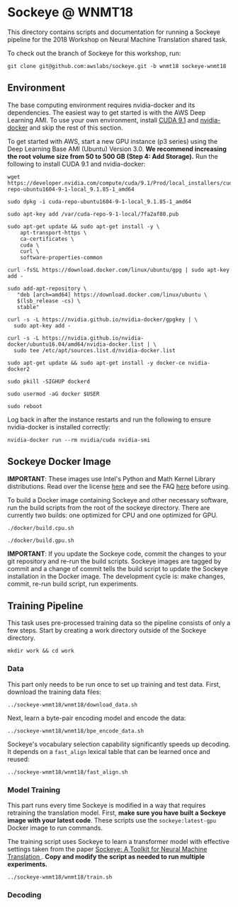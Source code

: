 # Sockeye @ WNMT18

This directory contains scripts and documentation for running a Sockeye pipeline for the 2018 Workshop on Neural Machine Translation shared task.

To check out the branch of Sockeye for this workshop, run:

```
git clone git@github.com:awslabs/sockeye.git -b wnmt18 sockeye-wnmt18
```

## Environment

The base computing environment requires nvidia-docker and its dependencies.  The easiest way to get started is with the AWS Deep Learning AMI.  To use your own environment, install [CUDA 9.1](https://developer.nvidia.com/cuda-downloads) and [nvidia-docker](https://github.com/NVIDIA/nvidia-docker) and skip the rest of this section.

To get started with AWS, start a new GPU instance (p3 series) using the Deep Learning Base AMI (Ubuntu) Version 3.0.  **We recommend increasing the root volume size from 50 to 500 GB (Step 4: Add Storage).**  Run the following to install CUDA 9.1 and nvidia-docker:

```
wget https://developer.nvidia.com/compute/cuda/9.1/Prod/local_installers/cuda-repo-ubuntu1604-9-1-local_9.1.85-1_amd64

sudo dpkg -i cuda-repo-ubuntu1604-9-1-local_9.1.85-1_amd64

sudo apt-key add /var/cuda-repo-9-1-local/7fa2af80.pub

sudo apt-get update && sudo apt-get install -y \
    apt-transport-https \
    ca-certificates \
    cuda \
    curl \
    software-properties-common

curl -fsSL https://download.docker.com/linux/ubuntu/gpg | sudo apt-key add -

sudo add-apt-repository \
   "deb [arch=amd64] https://download.docker.com/linux/ubuntu \
   $(lsb_release -cs) \
   stable"

curl -s -L https://nvidia.github.io/nvidia-docker/gpgkey | \
  sudo apt-key add -

curl -s -L https://nvidia.github.io/nvidia-docker/ubuntu16.04/amd64/nvidia-docker.list | \
  sudo tee /etc/apt/sources.list.d/nvidia-docker.list

sudo apt-get update && sudo apt-get install -y docker-ce nvidia-docker2

sudo pkill -SIGHUP dockerd

sudo usermod -aG docker $USER

sudo reboot
```

Log back in after the instance restarts and run the following to ensure nvidia-docker is installed correctly:

```
nvidia-docker run --rm nvidia/cuda nvidia-smi
```

## Sockeye Docker Image

**IMPORTANT**: These images use Intel's Python and Math Kernel Library distributions.  Read over the license [here](https://software.intel.com/en-us/license/intel-simplified-software-license) and see the FAQ [here](https://software.intel.com/en-us/mkl/license-faq) before using.

To build a Docker image containing Sockeye and other necessary software, run the build scripts from the root of the sockeye directory.  There are currently two builds: one optimized for CPU and one optimized for GPU.

```
./docker/build.cpu.sh

./docker/build.gpu.sh
```

**IMPORTANT**: If you update the Sockeye code, commit the changes to your git repository and re-run the build scripts.  Sockeye images are tagged by commit and a change of commit tells the build script to update the Sockeye installation in the Docker image.  The development cycle is: make changes, commit, re-run build script, run experiments.

## Training Pipeline

This task uses pre-processed training data so the pipeline consists of only a few steps.  Start by creating a work directory outside of the Sockeye directory.

```
mkdir work && cd work
```

### Data

This part only needs to be run once to set up training and test data.  First, download the training data files:

```
../sockeye-wnmt18/wnmt18/download_data.sh
```

Next, learn a byte-pair encoding model and encode the data:

```
../sockeye-wnmt18/wnmt18/bpe_encode_data.sh
```

Sockeye's vocabulary selection capability significantly speeds up decoding.  It depends on a `fast_align` lexical table that can be learned once and reused:

```
../sockeye-wnmt18/wnmt18/fast_align.sh
```

### Model Training

This part runs every time Sockeye is modified in a way that requires retraining the translation model.  First, **make sure you have built a Sockeye image with your latest code**.  These scripts use the `sockeye:latest-gpu` Docker image to run commands.

The training script uses Sockeye to learn a transformer model with effective settings taken from the paper [Sockeye: A Toolkit for Neural Machine Translation
](https://arxiv.org/abs/1712.05690).  **Copy and modify the script as needed to run multiple experiments.**

```
../sockeye-wnmt18/wnmt18/train.sh
```

### Decoding
